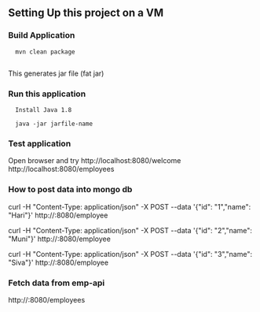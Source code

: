 ## Setting Up this project on a VM

### Build Application
  ```
    mvn clean package
    
  ```
  This generates jar file (fat jar)
  
 
### Run this application

```
  Install Java 1.8
  
  java -jar jarfile-name

```

### Test application

Open browser and try
http://localhost:8080/welcome
http://localhost:8080/employees

### How to post data into mongo db

curl -H "Content-Type: application/json" -X POST --data '{"id": "1","name": "Hari"}'  http://<your-ip>:8080/employee
  
curl -H "Content-Type: application/json" -X POST --data '{"id": "2","name": "Muni"}'  http://<your-ip>:8080/employee

curl -H "Content-Type: application/json" -X POST --data '{"id": "3","name": "Siva"}'  http://<your-ip>:8080/employee

### Fetch data from emp-api

http://<your-ip>:8080/employees












